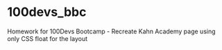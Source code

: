 # 100devs_bbc
Homework for 100Devs Bootcamp - Recreate Kahn Academy page using only CSS float for the layout
